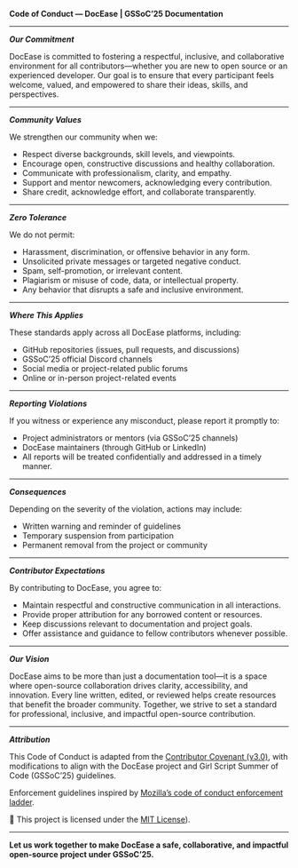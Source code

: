 **Code of Conduct — DocEase | GSSoC’25 Documentation**

---

***Our Commitment***

DocEase is committed to fostering a respectful, inclusive, and collaborative environment for all contributors—whether you are new to open source or an experienced developer. Our goal is to ensure that every participant feels welcome, valued, and empowered to share their ideas, skills, and perspectives.

---

***Community Values***

We strengthen our community when we:
- Respect diverse backgrounds, skill levels, and viewpoints.
- Encourage open, constructive discussions and healthy collaboration.
- Communicate with professionalism, clarity, and empathy.
- Support and mentor newcomers, acknowledging every contribution.
- Share credit, acknowledge effort, and collaborate transparently.

---

***Zero Tolerance***

We do not permit:
- Harassment, discrimination, or offensive behavior in any form.
- Unsolicited private messages or targeted negative conduct.
- Spam, self-promotion, or irrelevant content.
- Plagiarism or misuse of code, data, or intellectual property.
- Any behavior that disrupts a safe and inclusive environment.

---

***Where This Applies***

These standards apply across all DocEase platforms, including:
- GitHub repositories (issues, pull requests, and discussions)
- GSSoC’25 official Discord channels
- Social media or project-related public forums
- Online or in-person project-related events

---

***Reporting Violations***

If you witness or experience any misconduct, please report it promptly to:
- Project administrators or mentors (via GSSoC’25 channels)
- DocEase maintainers (through GitHub or LinkedIn)
- All reports will be treated confidentially and addressed in a timely manner.

---

***Consequences***

Depending on the severity of the violation, actions may include:
- Written warning and reminder of guidelines
- Temporary suspension from participation
- Permanent removal from the project or community

---

***Contributor Expectations***

By contributing to DocEase, you agree to:
- Maintain respectful and constructive communication in all interactions.
- Provide proper attribution for any borrowed content or resources.
- Keep discussions relevant to documentation and project goals.
- Offer assistance and guidance to fellow contributors whenever possible.

---

***Our Vision***

DocEase aims to be more than just a documentation tool—it is a space where open-source collaboration drives clarity, accessibility, and innovation. Every line written, edited, or reviewed helps create resources that benefit the broader community. Together, we strive to set a standard for professional, inclusive, and impactful open-source contribution.

---

***Attribution***

This Code of Conduct is adapted from the [Contributor Covenant (v3.0)](https://www.contributor-covenant.org/version/3/0/code_of_conduct/), with modifications to align with the DocEase project and Girl Script Summer of Code (GSSoC’25) guidelines. 

Enforcement guidelines inspired by [Mozilla’s code of conduct enforcement ladder](https://github.com/mozilla/diversity). 

📄 This project is licensed under the [MIT License](https://github.com/Crystlfly/DocEase/blob/main/License)).

---

**Let us work together to make DocEase a safe, collaborative, and impactful open-source project under GSSoC’25.**
